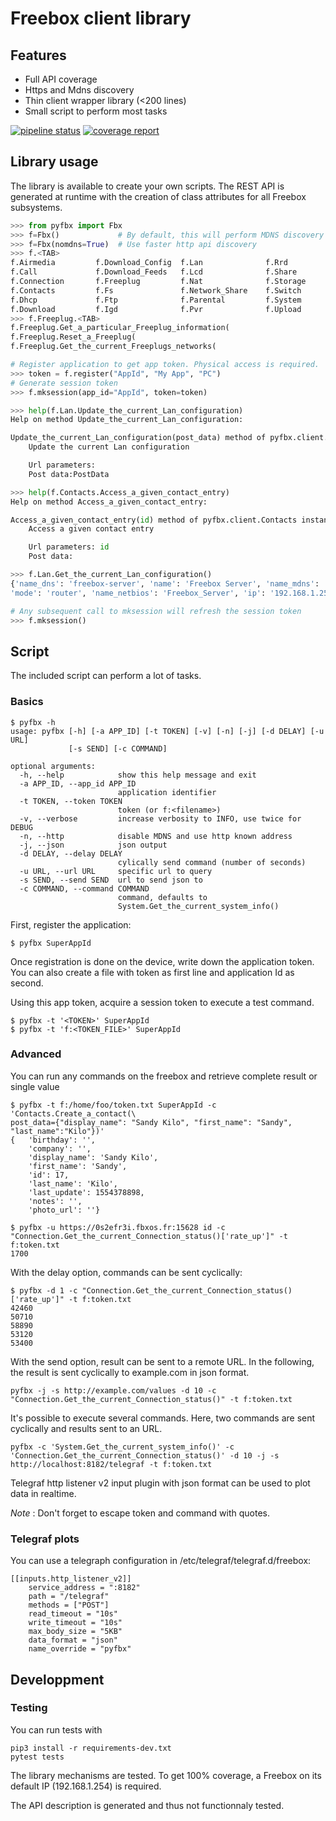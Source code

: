 # Freebox client library

## Features

* Full API coverage
* Https and Mdns discovery
* Thin client wrapper library (<200 lines)
* Small script to perform most tasks

[![pipeline status](https://framagit.org/sun/pyfbx/badges/master/pipeline.svg)](https://framagit.org/sun/pyfbx/commits/master)
[![coverage report](https://framagit.org/sun/pyfbx/badges/master/coverage.svg)](https://framagit.org/sun/pyfbx/commits/master)

## Library usage

The library is available to create your own scripts.
The REST API is generated at runtime with the creation of class attributes for all Freebox subsystems.

```python
>>> from pyfbx import Fbx
>>> f=Fbx()             # By default, this will perform MDNS discovery
>>> f=Fbx(nomdns=True)  # Use faster http api discovery
>>> f.<TAB>
f.Airmedia         f.Download_Config  f.Lan              f.Rrd              f.Upnpav
f.Call             f.Download_Feeds   f.Lcd              f.Share            f.Vpn
f.Connection       f.Freeplug         f.Nat              f.Storage          f.Vpn_Client
f.Contacts         f.Fs               f.Network_Share    f.Switch           f.Wifi
f.Dhcp             f.Ftp              f.Parental         f.System           f.mksession(
f.Download         f.Igd              f.Pvr              f.Upload           f.register(
>>> f.Freeplug.<TAB>
f.Freeplug.Get_a_particular_Freeplug_information(
f.Freeplug.Reset_a_Freeplug(
f.Freeplug.Get_the_current_Freeplugs_networks(

# Register application to get app token. Physical access is required.
>>> token = f.register("AppId", "My App", "PC")
# Generate session token
>>> f.mksession(app_id="AppId", token=token)

>>> help(f.Lan.Update_the_current_Lan_configuration)
Help on method Update_the_current_Lan_configuration:

Update_the_current_Lan_configuration(post_data) method of pyfbx.client.Lan instance
    Update the current Lan configuration

    Url parameters:
    Post data:PostData

>>> help(f.Contacts.Access_a_given_contact_entry)
Help on method Access_a_given_contact_entry:

Access_a_given_contact_entry(id) method of pyfbx.client.Contacts instance
    Access a given contact entry

    Url parameters: id
    Post data:

>>> f.Lan.Get_the_current_Lan_configuration()
{'name_dns': 'freebox-server', 'name': 'Freebox Server', 'name_mdns': 'Freebox-Server', 
'mode': 'router', 'name_netbios': 'Freebox_Server', 'ip': '192.168.1.254'}

# Any subsequent call to mksession will refresh the session token
>>> f.mksession()
```

## Script

The included script can perform a lot of tasks.

### Basics

```shell
$ pyfbx -h
usage: pyfbx [-h] [-a APP_ID] [-t TOKEN] [-v] [-n] [-j] [-d DELAY] [-u URL]
             [-s SEND] [-c COMMAND]

optional arguments:
  -h, --help            show this help message and exit
  -a APP_ID, --app_id APP_ID
                        application identifier
  -t TOKEN, --token TOKEN
                        token (or f:<filename>)
  -v, --verbose         increase verbosity to INFO, use twice for DEBUG
  -n, --http            disable MDNS and use http known address
  -j, --json            json output
  -d DELAY, --delay DELAY
                        cylically send command (number of seconds)
  -u URL, --url URL     specific url to query
  -s SEND, --send SEND  url to send json to
  -c COMMAND, --command COMMAND
                        command, defaults to
                        System.Get_the_current_system_info()
```

First, register the application:

```shell
$ pyfbx SuperAppId
```
Once registration is done on the device, write down the application token.
You can also create a file with token as first line and application Id as second.

Using this app token, acquire a session token to execute a test command.

```shell
$ pyfbx -t '<TOKEN>' SuperAppId
$ pyfbx -t 'f:<TOKEN_FILE>' SuperAppId
```

### Advanced

You can run any commands on the freebox and retrieve complete result or single value
```shell
$ pyfbx -t f:/home/foo/token.txt SuperAppId -c 'Contacts.Create_a_contact(\
post_data={"display_name": "Sandy Kilo", "first_name": "Sandy", "last_name":"Kilo"})'
{   'birthday': '',
    'company': '',
    'display_name': 'Sandy Kilo',
    'first_name': 'Sandy',
    'id': 17,
    'last_name': 'Kilo',
    'last_update': 1554378898,
    'notes': '',
    'photo_url': ''}

$ pyfbx -u https://0s2efr3i.fbxos.fr:15628 id -c "Connection.Get_the_current_Connection_status()['rate_up']" -t f:token.txt
1700
```

With the delay option, commands can be sent cyclically:

```shell
$ pyfbx -d 1 -c "Connection.Get_the_current_Connection_status()['rate_up']" -t f:token.txt
42460
50710
58890
53120
53400
```

With the send option, result can be sent to a remote URL.
In the following, the result is sent cyclically to example.com in json format.

```shell
pyfbx -j -s http://example.com/values -d 10 -c "Connection.Get_the_current_Connection_status()" -t f:token.txt
```

It's possible to execute several commands.
Here, two commands are sent cyclically and results sent to an URL.

```shell
pyfbx -c 'System.Get_the_current_system_info()' -c 'Connection.Get_the_current_Connection_status()' -d 10 -j -s http://localhost:8182/telegraf -t f:token.txt
```

Telegraf http listener v2 input plugin with json format can be used to plot data in realtime.

_Note_ : Don't forget to escape token and command with quotes.


### Telegraf plots

You can use a telegraph configuration in /etc/telegraf/telegraf.d/freebox:

```
[[inputs.http_listener_v2]]
    service_address = ":8182"
    path = "/telegraf"
    methods = ["POST"]
    read_timeout = "10s"
    write_timeout = "10s"
    max_body_size = "5KB"
    data_format = "json"
    name_override = "pyfbx"
```

## Developpment

### Testing

You can run tests with

```shell
pip3 install -r requirements-dev.txt
pytest tests
```
The library mechanisms are tested. To get 100% coverage, a Freebox on its default IP (192.168.1.254) is required.

The API description is generated and thus not functionnaly tested.
